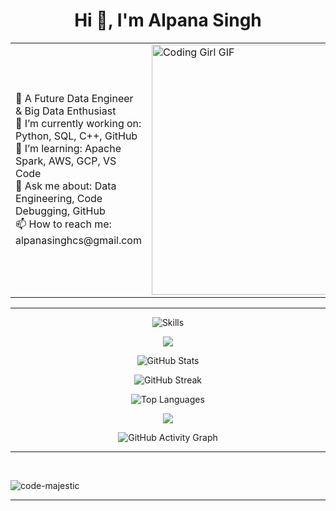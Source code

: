 <h1 align="center">Hi 👋, I'm Alpana Singh</h1>
<table>
  <tr>
    <td>
      🚀 A Future Data Engineer & Big Data Enthusiast <br/>
      🔭 I’m currently working on: Python, SQL, C++, GitHub <br/>
      🌱 I’m learning: Apache Spark, AWS, GCP, VS Code <br/>
      💬 Ask me about: Data Engineering, Code Debugging, GitHub <br/>
      📫 How to reach me: alpanasinghcs@gmail.com
    </td>
    <td width="50%">
      <img src="https://media.giphy.com/media/L1R1tvI9svkIWwpVYr/giphy.gif" width="400" 
L1R1tvI9svkIWwpVYr/giphy.gif" width="400" alt="Coding Girl GIF"/>
    </td>
  </tr>
</table>

---
<p align="center">
  <img src="https://skillicons.dev/icons?i=python,cpp,github,git,vscode,mysql" alt="Skills" />
</p>

<!-- 🔴 Red Line Animation -->
<p align="center">
  <img src="https://readme-typing-svg.herokuapp.com?color=FF0000&width=1000&lines=━━━━━━━━━━━━━━━━━━━━━━━━━━━━━━━━━━━━━━━━━━━━━━━" />
</p>

<!-- GitHub Stats -->
<p align="center">
  <img src="https://github-readme-stats.vercel.app/api?username=code-majestic&show_icons=true&count_private=true&hide_border=true&bg_color=1e1e1e&title_color=90ee90&text_color=cccccc&icon_color=90ee90" alt="GitHub Stats" />
</p>

<!-- GitHub Streak -->
<p align="center">
  <img src="https://github-readme-streak-stats.herokuapp.com/?user=code-majestic&hide_border=true&background=1e1e1e&ring=90ee90&currStreakLabel=cccccc&currStreakNum=90ee90&sideNums=cccccc&sideLabels=90ee90&dates=cccccc" alt="GitHub Streak" />
</p>

<!-- Top Languages -->
<p align="center">
  <img src="https://github-readme-stats.vercel.app/api/top-langs/?username=code-majestic&layout=compact&hide_border=true&bg_color=1e1e1e&title_color=90ee90&text_color=cccccc" alt="Top Languages" />
</p>

<!-- 🔴 Red Line Animation -->
<p align="center">
  <img src="https://readme-typing-svg.herokuapp.com?color=FF0000&width=1000&lines=━━━━━━━━━━━━━━━━━━━━━━━━━━━━━━━━━━━━━━━━━━━━━━━" />
</p>

<!-- GitHub Contribution Graph -->
<p align="center">
  <img src="https://github-readme-activity-graph.cyclic.app/graph?username=code-majestic&bg_color=1e1e1e&color=90ee90&line=ff0000&point=90ee90&area=true&hide_border=true" alt="GitHub Activity Graph" />
</p>

---

<p>&nbsp;<p><img align="center" src="https://github-readme-activity-graph.vercel.app/graph?username=code-majestic&theme=github-compact&include_all_commits=true" alt="code-majestic" /></p></p>


---



